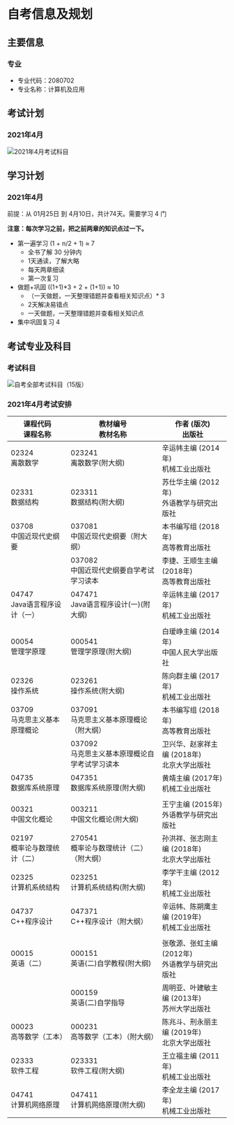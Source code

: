 # 自考信息及规划

## 主要信息

### 专业

* 专业代码：2080702
* 专业名称：计算机及应用

## 考试计划

### 2021年4月

![2021年4月考试科目](http://qiniu.cdn.easyspring.net/20210124200146.png)

## 学习计划

### 2021年4月

前提：从 01月25日 到 4月10日，共计74天。需要学习 4 门

**注意：每次学习之前，把之前两章的知识点过一下。**

* 第一遍学习 (1 + n/2 + 1) ≈ 7 
  * 全书了解 30 分钟内
  * 1天通读，了解大略
  * 每天两章细读
  * 第一次复习
* 做题+巩固 ((1+1)*3 + 2 + (1+1)) ≈ 10
  * （一天做题，一天整理错题并查看相关知识点）* 3
  * 2天解决易错点
  * 一天做题，一天整理错题并查看相关知识点
* 集中巩固复习 4

## 考试专业及科目

### 考试科目

![自考全部考试科目（15版）](http://qiniu.cdn.easyspring.net/20210124195001.jpg)



### 2021年4月考试安排

| 课程代码     <br/>课程名称            | 教材编号     <br/>教材名称                             | 作者 (版次)     <br/>出版社                             |
| ------------------------------------- | ------------------------------------------------------ | ------------------------------------------------------- |
| 02324     <br/>离散数学               | 023241     <br/>离散数学(附大纲)                       | 辛运帏主编 (2014年)     <br/>机械工业出版社             |
| 02331     <br/>数据结构               | 023311     <br/>数据结构(附大纲)                       | 苏仕华主编 (2012年)     <br/>外语教学与研究出版社       |
| 03708     <br/>中国近现代史纲要       | 037081     <br/>中国近现代史纲要（附大纲）             | 本书编写组 (2018年)     <br/>高等教育出版社             |
|                                       | 037082     <br/>中国近现代史纲要自学考试学习读本       | 李捷、王顺生主编 (2018年)     <br/>高等教育出版社       |
| 04747     <br/>Java语言程序设计（一） | 047471     <br/>Java语言程序设计(一)(附大纲)           | 辛运帏主编 (2017年)     <br/>机械工业出版社             |
|                                       |                                                        |                                                         |
| 00054     <br/>管理学原理             | 000541     <br/>管理学原理(附大纲)                     | 白瑷峥主编 (2014年)     <br/>中国人民大学出版社         |
| 02326     <br/>操作系统               | 023261     <br/>操作系统(附大纲)                       | 陈向群主编 (2017年)     <br/>机械工业出版社             |
| 03709     <br/>马克思主义基本原理概论 | 037091     <br/>马克思主义基本原理概论（附大纲）       | 本书编写组 (2018年)     <br/>高等教育出版社             |
|                                       | 037092     <br/>马克思主义基本原理概论自学考试学习读本 | 卫兴华、赵家祥主编 (2018年)     <br/>北京大学出版社     |
| 04735     <br/>数据库系统原理         | 047351     <br/>数据库系统原理(附大纲)                 | 黄靖主编 (2017年)     <br/>机械工业出版社               |
|                                       |                                                        |                                                         |
| 00321     <br/>中国文化概论           | 003211     <br/>中国文化概论(附大纲)                   | 王宁主编 (2015年)     <br/>外语教学与研究出版社         |
| 02197     <br/>概率论与数理统计（二） | 270541     <br/>概率论与数理统计（二）（附大纲）       | 孙洪祥、张志刚主编 (2018年)     <br/>北京大学出版社     |
| 02325     <br/>计算机系统结构         | 023251     <br/>计算机系统结构(附大纲)                 | 李学干主编 (2012年)     <br/>机械工业出版社             |
| 04737     <br/>C++程序设计            | 047371     <br/>C++程序设计（附大纲）                  | 辛运帏、陈朔鹰主编 (2019年)     <br/>机械工业出版社     |
|                                       |                                                        |                                                         |
| 00015     <br/>英语（二）             | 000151     <br/>英语(二)自学教程(附大纲)               | 张敬源、张虹主编 (2012年)     <br/>外语教学与研究出版社 |
|                                       | 000159     <br/>英语(二)自学指导                       | 周明亚、叶建敏主编 (2013年)     <br/>苏州大学出版社     |
| 00023     <br/>高等数学（工本）       | 000231     <br/>高等数学（工本）（附大纲）             | 陈兆斗、刑永丽主编 (2019年)     <br/>北京大学出版社     |
| 02333     <br/>软件工程               | 023331     <br/>软件工程(附大纲)                       | 王立福主编 (2011年)     <br/>机械工业出版社             |
| 04741     <br/>计算机网络原理         | 047411     <br/>计算机网络原理(附大纲)                 | 李全龙主编 (2017年)     <br/>机械工业出版社             |